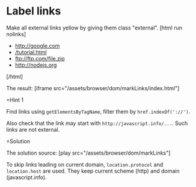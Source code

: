 
# Label links 

Make all external links yellow by giving them class "external".
[html run nolinks]
<style>
.external { background-color: yellow }
</style>
<ul>
  <li><a href="http://google.com">http://google.com</a></li>
  <li><a href="/tutorial">/tutorial.html</a></li>
  <li>
   <a href="ftp://ftp.com/file.zip">ftp://ftp.com/file.zip</a>
  </li>
  <li><a href="http://nodejs.org">http://nodejs.org</a></li>
</ul>
[/html]

The result: 
[iframe src="/assets/browser/dom/markLinks/index.html"]

=Hint 1

Find links using `getElementsByTagName`, filter them by `href.indexOf('://')`. 

Also check that the link may start with `http://javascript.info/...`. Such links are not external.

=Solution

The solution source: [play src="/assets/browser/dom/markLinks"]

To skip links leading on current domain, `location.protocol` and `location.host` are used. They keep current scheme (http) and domain (javascript.info).

